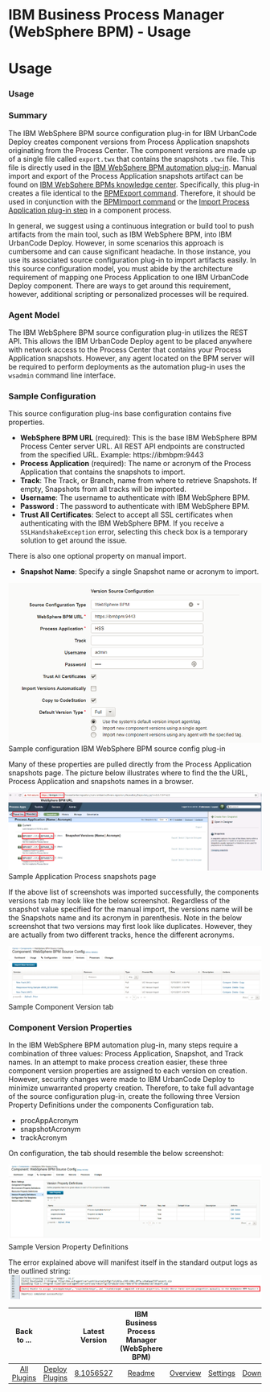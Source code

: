 
IBM Business Process Manager (WebSphere BPM) - Usage
====================================================

# Usage



### Usage




 


### Summary



The IBM WebSphere BPM source configuration plug-in for IBM UrbanCode Deploy creates component versions from Process Application snapshots originating from the Process Center. The component versions are made up of a single file called `export.twx` that contains the snapshots `.twx` file. This file is directly used in the [IBM WebSphere BPM automation plug-in](https://www.urbancode.com/plugin/websphere-bpm-ibmucd/). Manual import and export of the Process Application snapshots artifact can be found on [IBM WebSphere BPMs knowledge center](https://www.ibm.com/support/knowledgecenter/SSFPJS_8.5.5/com.ibm.wbpm.admin.doc/topics/managing_process_applications_E.html). Specifically, this plug-in creates a file identical to the [BPMExport command](https://www.ibm.com/support/knowledgecenter/SSFTBX_8.5.7/com.ibm.wbpm.ref.doc/topics/rref_bpmexport.html). Therefore, it should be used in conjunction with the [BPMImport command](https://www.ibm.com/support/knowledgecenter/SSFTBX_8.5.7/com.ibm.wbpm.ref.doc/topics/rref_bpmimport.html) or the [Import Process Application plug-in step](https://www.urbancode.com/plugindoc/ibmucd/websphere-bpm/1-2/steps/#import_process_application) in a component process.




In general, we suggest using a continuous integration or build tool to push artifacts from the main tool, such as IBM WebSphere BPM, into IBM UrbanCode Deploy. However, in some scenarios this approach is cumbersome and can cause significant headache. In those instance, you use its associated source configuration plug-in to import artifacts easily. In this source configuration model, you must abide by the architecture requirement of mapping one Process Application to one IBM UrbanCode Deploy component. There are ways to get around this requirement, however, additional scripting or personalized processes will be required.



### Agent Model



The IBM WebSphere BPM source configuration plug-in utilizes the REST API. This allows the IBM UrbanCode Deploy agent to be placed anywhere with network access to the Process Center that contains your Process Application snapshots. However, any agent located on the BPM server will be required to perform deployments as the automation plug-in uses the `wsadmin` command line interface.



### Sample Configuration



This source configuration plug-ins base configuration contains five properties. 


* **WebSphere BPM URL** (required): This is the base IBM WebSphere BPM Process Center server URL. All REST API endpoints are constructed from the specified URL. Example: https://ibmbpm:9443
* **Process Application** (required): The name or acronym of the Process Application that contains the snapshots to import.
* **Track**: The Track, or Branch, name from where to retrieve Snapshots. If empty, Snapshots from all tracks will be imported.
* **Username**: The username to authenticate with IBM WebSphere BPM.
* **Password** : The password to authenticate with IBM WebSphere BPM.
* **Trust All Certificates**: Select to accept all SSL certificates when authenticating with the IBM WebSphere BPM. If you receive a `SSLHandshakeException` error, selecting this check box is a temporary solution to get around the issue.


There is also one optional property on manual import.


* **Snapshot Name**: Specify a single Snapshot name or acronym to import.


[![](plugin-config-1.png)](plugin-config-1.png)
Sample configuration IBM WebSphere BPM source config plug-in



Many of these properties are pulled directly from the Process Application snapshots page. The picture below illustrates where to find the the URL, Process Application and snapshots names in a browser.



[![](process-application.png)](process-application.png)
Sample Application Process snapshots page



If the above list of screenshots was imported successfully, the components versions tab may look like the below screenshot. Regardless of the snapshot value specified for the manual import, the versions name will be the Snapshots name and its acronym in parenthesis. Note in the below screenshot that two versions may first look like duplicates. However, they are actually from two different tracks, hence the different acronyms.



[![](import-versions-1.png)](import-versions-1.png)
Sample Component Version tab



### Component Version Properties



In the IBM WebSphere BPM automation plug-in, many steps require a combination of three values: Process Application, Snapshot, and Track names. In an attempt to make process creation easier, these three component version properties are assigned to each version on creation. However, security changes were made to IBM UrbanCode Deploy to minimize unwarranted property creation. Therefore, to take full advantage of the source configuration plug-in, create the following three Version Property Definitions under the components Configuration tab. 


* procAppAcronym
* snapshotAcronym
* trackAcronym


On configuration, the tab should resemble the below screenshot:



[![](version-properties.png)](version-properties.png)
Sample Version Property Definitions



The error explained above will manifest itself in the standard output logs as the outlined string: [![](create-props-warn.png)](create-props-warn.png)




|Back to ...||Latest Version|IBM Business Process Manager (WebSphere BPM) ||||
| :---: | :---: | :---: | :---: | :---: | :---: | :---: |
|[All Plugins](../../index.md)|[Deploy Plugins](../README.md)|[8.1056527](https://raw.githubusercontent.com/UrbanCode/IBM-UCD-PLUGINS/main/files/WebSphereBPMSourceConfig/WebSphereBPMSourceConfig-8.1056527.zip)|[Readme](README.md)|[Overview](overview.md)|[Settings](settings.md)|[Downloads](downloads.md)|
